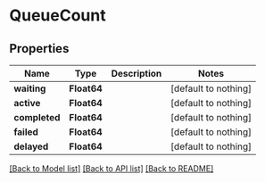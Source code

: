 # QueueCount


## Properties
Name | Type | Description | Notes
------------ | ------------- | ------------- | -------------
**waiting** | **Float64** |  | [default to nothing]
**active** | **Float64** |  | [default to nothing]
**completed** | **Float64** |  | [default to nothing]
**failed** | **Float64** |  | [default to nothing]
**delayed** | **Float64** |  | [default to nothing]


[[Back to Model list]](../README.md#models) [[Back to API list]](../README.md#api-endpoints) [[Back to README]](../README.md)


